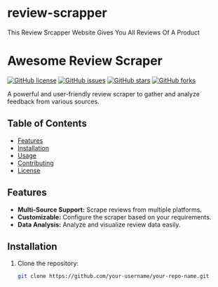 # review-scrapper
This Review Srcapper Website Gives You All Reviews Of  A Product 

# Awesome Review Scraper

[![GitHub license](https://img.shields.io/badge/license-MIT-blue.svg)](https://github.com/your-username/your-repo-name/blob/main/LICENSE)
[![GitHub issues](https://img.shields.io/github/issues/your-username/your-repo-name.svg)](https://github.com/your-username/your-repo-name/issues)
[![GitHub stars](https://img.shields.io/github/stars/your-username/your-repo-name.svg)](https://github.com/your-username/your-repo-name/stargazers)
[![GitHub forks](https://img.shields.io/github/forks/your-username/your-repo-name.svg)](https://github.com/your-username/your-repo-name/network)

A powerful and user-friendly review scraper to gather and analyze feedback from various sources.

## Table of Contents
- [Features](#features)
- [Installation](#installation)
- [Usage](#usage)
- [Contributing](#contributing)
- [License](#license)

## Features

- **Multi-Source Support:** Scrape reviews from multiple platforms.
- **Customizable:** Configure the scraper based on your requirements.
- **Data Analysis:** Analyze and visualize review data easily.

## Installation

1. Clone the repository:

   ```bash
   git clone https://github.com/your-username/your-repo-name.git

